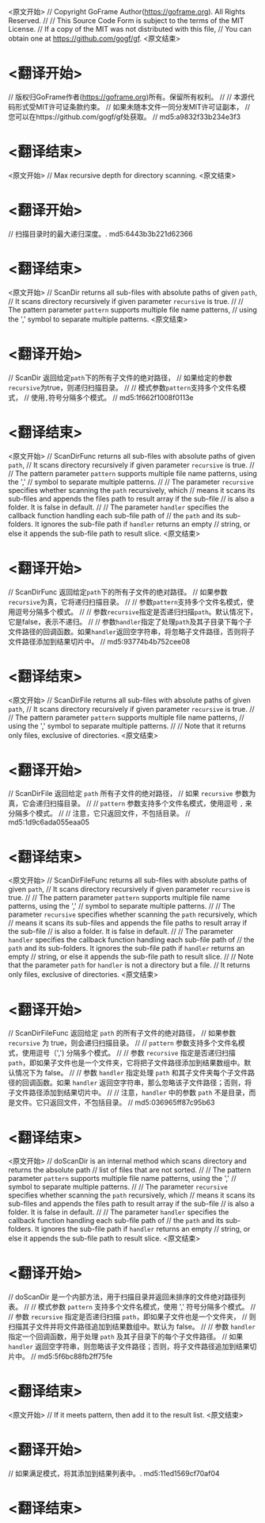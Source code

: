 
<原文开始>
// Copyright GoFrame Author(https://goframe.org). All Rights Reserved.
//
// This Source Code Form is subject to the terms of the MIT License.
// If a copy of the MIT was not distributed with this file,
// You can obtain one at https://github.com/gogf/gf.
<原文结束>

# <翻译开始>
// 版权归GoFrame作者(https://goframe.org)所有。保留所有权利。
//
// 本源代码形式受MIT许可证条款约束。
// 如果未随本文件一同分发MIT许可证副本，
// 您可以在https://github.com/gogf/gf处获取。
// md5:a9832f33b234e3f3
# <翻译结束>


<原文开始>
// Max recursive depth for directory scanning.
<原文结束>

# <翻译开始>
// 扫描目录时的最大递归深度。. md5:6443b3b221d62366
# <翻译结束>


<原文开始>
// ScanDir returns all sub-files with absolute paths of given `path`,
// It scans directory recursively if given parameter `recursive` is true.
//
// The pattern parameter `pattern` supports multiple file name patterns,
// using the ',' symbol to separate multiple patterns.
<原文结束>

# <翻译开始>
// ScanDir 返回给定`path`下的所有子文件的绝对路径，
// 如果给定的参数`recursive`为true，则递归扫描目录。
//
// 模式参数`pattern`支持多个文件名模式，
// 使用`,`符号分隔多个模式。
// md5:1f662f1008f0113e
# <翻译结束>


<原文开始>
// ScanDirFunc returns all sub-files with absolute paths of given `path`,
// It scans directory recursively if given parameter `recursive` is true.
//
// The pattern parameter `pattern` supports multiple file name patterns, using the ','
// symbol to separate multiple patterns.
//
// The parameter `recursive` specifies whether scanning the `path` recursively, which
// means it scans its sub-files and appends the files path to result array if the sub-file
// is also a folder. It is false in default.
//
// The parameter `handler` specifies the callback function handling each sub-file path of
// the `path` and its sub-folders. It ignores the sub-file path if `handler` returns an empty
// string, or else it appends the sub-file path to result slice.
<原文结束>

# <翻译开始>
// ScanDirFunc 返回给定`path`下的所有子文件的绝对路径。
// 如果参数`recursive`为真，它将递归扫描目录。
//
// 参数`pattern`支持多个文件名模式，使用逗号分隔多个模式。
//
// 参数`recursive`指定是否递归扫描`path`。默认情况下，它是false，表示不递归。
//
// 参数`handler`指定了处理`path`及其子目录下每个子文件路径的回调函数。如果`handler`返回空字符串，将忽略子文件路径，否则将子文件路径添加到结果切片中。
// md5:93774b4b752cee08
# <翻译结束>


<原文开始>
// ScanDirFile returns all sub-files with absolute paths of given `path`,
// It scans directory recursively if given parameter `recursive` is true.
//
// The pattern parameter `pattern` supports multiple file name patterns,
// using the ',' symbol to separate multiple patterns.
//
// Note that it returns only files, exclusive of directories.
<原文结束>

# <翻译开始>
// ScanDirFile 返回给定 `path` 所有子文件的绝对路径，
// 如果 `recursive` 参数为真，它会递归扫描目录。
//
// `pattern` 参数支持多个文件名模式，使用逗号 `,` 来分隔多个模式。
//
// 注意，它只返回文件，不包括目录。
// md5:1d9c6ada055eaa05
# <翻译结束>


<原文开始>
// ScanDirFileFunc returns all sub-files with absolute paths of given `path`,
// It scans directory recursively if given parameter `recursive` is true.
//
// The pattern parameter `pattern` supports multiple file name patterns, using the ','
// symbol to separate multiple patterns.
//
// The parameter `recursive` specifies whether scanning the `path` recursively, which
// means it scans its sub-files and appends the file paths to result array if the sub-file
// is also a folder. It is false in default.
//
// The parameter `handler` specifies the callback function handling each sub-file path of
// the `path` and its sub-folders. It ignores the sub-file path if `handler` returns an empty
// string, or else it appends the sub-file path to result slice.
//
// Note that the parameter `path` for `handler` is not a directory but a file.
// It returns only files, exclusive of directories.
<原文结束>

# <翻译开始>
// ScanDirFileFunc 返回给定 `path` 的所有子文件的绝对路径，
// 如果参数 `recursive` 为 true，则会递归扫描目录。
//
// `pattern` 参数支持多个文件名模式，使用逗号（',') 分隔多个模式。
//
// 参数 `recursive` 指定是否递归扫描 `path`，即如果子文件也是一个文件夹，它将把子文件路径添加到结果数组中。默认情况下为 false。
//
// 参数 `handler` 指定处理 `path` 和其子文件夹每个子文件路径的回调函数。如果 `handler` 返回空字符串，那么忽略该子文件路径；否则，将子文件路径添加到结果切片中。
//
// 注意，`handler` 中的参数 `path` 不是目录，而是文件。它只返回文件，不包括目录。
// md5:036965ff87c95b63
# <翻译结束>


<原文开始>
// doScanDir is an internal method which scans directory and returns the absolute path
// list of files that are not sorted.
//
// The pattern parameter `pattern` supports multiple file name patterns, using the ','
// symbol to separate multiple patterns.
//
// The parameter `recursive` specifies whether scanning the `path` recursively, which
// means it scans its sub-files and appends the files path to result array if the sub-file
// is also a folder. It is false in default.
//
// The parameter `handler` specifies the callback function handling each sub-file path of
// the `path` and its sub-folders. It ignores the sub-file path if `handler` returns an empty
// string, or else it appends the sub-file path to result slice.
<原文结束>

# <翻译开始>
// doScanDir 是一个内部方法，用于扫描目录并返回未排序的文件绝对路径列表。
//
// 模式参数 `pattern` 支持多个文件名模式，使用 ',' 符号分隔多个模式。
//
// 参数 `recursive` 指定是否递归扫描 `path`，即如果子文件也是一个文件夹，
// 则扫描其子文件并将文件路径追加到结果数组中。默认为 false。
//
// 参数 `handler` 指定一个回调函数，用于处理 `path` 及其子目录下的每个子文件路径。
// 如果 `handler` 返回空字符串，则忽略该子文件路径；否则，将子文件路径追加到结果切片中。
// md5:5f6bc88fb2ff75fe
# <翻译结束>


<原文开始>
// If it meets pattern, then add it to the result list.
<原文结束>

# <翻译开始>
// 如果满足模式，将其添加到结果列表中。. md5:11ed1569cf70af04
# <翻译结束>

